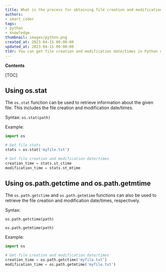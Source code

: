 ```yaml
---
title: What is the process for obtaining file creation and modification date/times?
authors:
- smart_coder
tags:
- python
- knowledge
thumbnail: images/python.png
created_at: 2023-04-15 00:00:00
updated_at: 2023-04-15 00:00:00
tldr: You can get file creation and modification date/times in Python using the os.stat() method.
---
```


**Contents**

[TOC]

## Using os.stat

The `os.stat` function can be used to retrieve information about the given file. This includes the file creation and modification date/times.

Syntax: `os.stat(path)`

Example:

```python
import os

# Get file stats
stats = os.stat('myfile.txt')

# Get file creation and modification date/times
creation_time = stats.st_ctime
modification_time = stats.st_mtime
```

## Using os.path.getctime and os.path.getmtime

The `os.path.getctime` and `os.path.getmtime` functions can also be used to retrieve the file creation and modification date/times, respectively.

Syntax: 

`os.path.getctime(path)`

`os.path.getmtime(path)`

Example:

```python
import os

# Get file creation and modification date/times
creation_time = os.path.getctime('myfile.txt')
modification_time = os.path.getmtime('myfile.txt')
```
